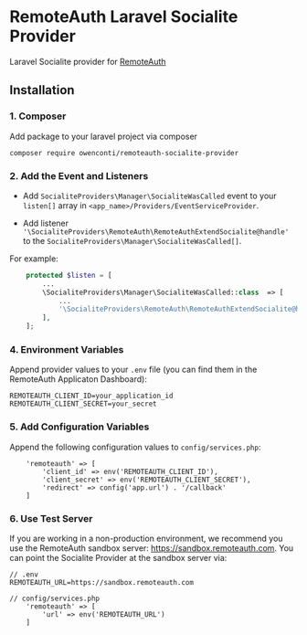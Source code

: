 # RemoteAuth Laravel Socialite Provider

Laravel Socialite provider for [RemoteAuth](https://remoteauth.com)

## Installation

### 1. Composer

Add package to your laravel project via composer

    composer require owenconti/remoteauth-socialite-provider

### 2. Add the Event and Listeners

* Add `SocialiteProviders\Manager\SocialiteWasCalled` event to your `listen[]` array  in `<app_name>/Providers/EventServiceProvider`.

* Add listener `'\SocialiteProviders\RemoteAuth\RemoteAuthExtendSocialite@handle'` to the `SocialiteProviders\Manager\SocialiteWasCalled[]`.


For example:
``` php
    protected $listen = [
        ...
        \SocialiteProviders\Manager\SocialiteWasCalled::class  => [
            ...
            '\SocialiteProviders\RemoteAuth\RemoteAuthExtendSocialite@handle',
        ],
    ];
```

### 4. Environment Variables

Append provider values to your `.env` file (you can find them in the RemoteAuth Applicaton Dashboard):

```
REMOTEAUTH_CLIENT_ID=your_application_id
REMOTEAUTH_CLIENT_SECRET=your_secret
```

### 5. Add Configuration Variables

Append the following configuration values to `config/services.php`:

```
    'remoteauth' => [
        'client_id' => env('REMOTEAUTH_CLIENT_ID'),
        'client_secret' => env('REMOTEAUTH_CLIENT_SECRET'),
        'redirect' => config('app.url') . '/callback'
    ]
```

### 6. Use Test Server

If you are working in a non-production environment, we recommend you use the RemoteAuth sandbox server: https://sandbox.remoteauth.com. You can point the Socialite Provider at the sandbox server via:

```
// .env
REMOTEAUTH_URL=https://sandbox.remoteauth.com
```

```
// config/services.php
    'remoteauth' => [
        'url' => env('REMOTEAUTH_URL')
    ]
```
